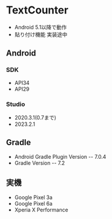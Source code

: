 # TextCounter
- Android 5.1以降で動作
- 貼り付け機能 実装途中
## Android 
### SDK 
- API34
- API29
### Studio
- 2020.3.1(0.7まで)
- 2023.2.1
## Gradle
- Android Gradle Plugin Version
-- 7.0.4
- Gradle Version
-- 7.2
## 実機
- Google Pixel 3a
- Google Pixel 6a
- Xperia X Performance
